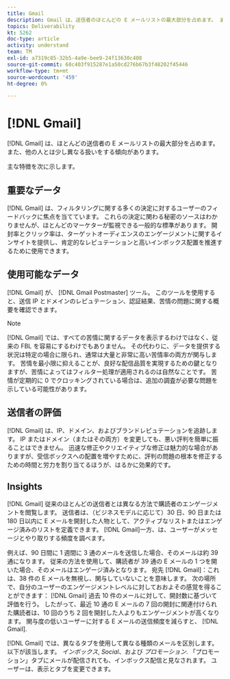 ```yaml
---
title: Gmail
description: Gmail は、送信者のほとんどの E メールリストの最大部分を占めます。 また、他の人とは少し異なる扱いをする傾向があります。
topics: Deliverability
kt: 5262
doc-type: article
activity: understand
team: TM
exl-id: a7319c85-32b5-4a9e-bee9-24f13630c408
source-git-commit: 68c403f915287e1a50cd276b67b3f48202f45446
workflow-type: tm+mt
source-wordcount: '459'
ht-degree: 0%

---
```


# [!DNL Gmail]

[!DNL Gmail] は、ほとんどの送信者の E メールリストの最大部分を占めます。 また、他の人とは少し異なる扱いをする傾向があります。

主な特徴を次に示します。

## 重要なデータ

[!DNL Gmail] は、フィルタリングに関する多くの決定に対するユーザーのフィードバックに焦点を当てています。 これらの決定に関わる秘密のソースはわかりませんが、ほとんどのマーケターが監視できる一般的な標準があります。 開封率とクリック率は、ターゲットオーディエンスのエンゲージメントに関するインサイトを提供し、肯定的なレピュテーションと高いインボックス配置を推進するために使用できます。

## 使用可能なデータ

[!DNL Gmail] が、 [!DNL Gmail Postmaster] ツール。 このツールを使用すると、送信 IP とドメインのレピュテーション、認証結果、苦情の問題に関する概要を確認できます。

>[!NOTE]
>
>[!DNL Gmail] では、すべての苦情に関するデータを表示するわけではなく、従来の FBL を容易にするわけでもありません。 その代わりに、データを提供する状況は特定の場合に限られ、通常は大量と非常に高い苦情率の両方が関与します。 苦情を最小限に抑えることが、良好な配信品質を実現するための鍵となりますが、苦情によってはフィルター処理が適用されるのは自然なことです。 苦情が定期的に 0 でクロッキングされている場合は、追加の調査が必要な問題を示している可能性があります。

## 送信者の評価

[!DNL Gmail] は、IP、ドメイン、およびブランドレピュテーションを追跡します。 IP またはドメイン（またはその両方）を変更しても、悪い評判を簡単に振ることはできません。 迅速な修正やクリエイティブな修正は魅力的な場合がありますが、受信ボックスへの配置を増やすために、評判の問題の根本を修正するための時間と労力を割り当てるほうが、はるかに効果的です。

## Insights

[!DNL Gmail] 従来のほとんどの送信者とは異なる方法で購読者のエンゲージメントを閲覧します。 送信者は、（ビジネスモデルに応じて）30 日、90 日または 180 日以内に E メールを開封した人物として、アクティブなリストまたはエンゲージ済みのリストを定義できます。 [!DNL Gmail]一方、は、ユーザーがメッセージとやり取りする頻度を調べます。

例えば、90 日間に 1 週間に 3 通のメールを送信した場合、そのメールは約 39 通になります。 従来の方法を使用して、購読者が 39 通の E メールの 1 つを開いた場合、そのメールはエンゲージ済みとなります。 宛先 [!DNL Gmail]：これは、38 件の E メールを無視し、関与していないことを意味します。 次の場所で、自分のユーザーのエンゲージメントレベルに対しておおよその感覚を得ることができます： [!DNL Gmail] 過去 10 件のメールに対して、開封数に基づいて評価を行う。 したがって、最近 10 通の E メールの 7 回の開封に関連付けられた購読者は、10 回のうち 2 回を開封した人よりもエンゲージメントが高くなります。 関与度の低いユーザーに対する E メールの送信頻度を減らすと、 [!DNL Gmail].

[!DNL Gmail] では、異なるタブを使用して異なる種類のメールを区別します。 以下が該当します。 *インボックス*, *Social*、および *プロモーション*. 「プロモーション」タブにメールが配信されても、インボックス配信と見なされます。 ユーザーは、表示とタブを変更できます。
